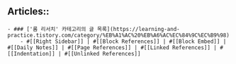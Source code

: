 
## Articles::
    - ### ['롬 리서치' 카테고리의 글 목록](https://learning-and-practice.tistory.com/category/%EB%A1%AC%20%EB%A6%AC%EC%84%9C%EC%B9%98)
        - #[[Right Sidebar]] | #[[Block References]] | #[[Block Embed]] | #[[Daily Notes]] | #[[Page References]] | #[[Linked References]] | #[[Indentation]] | #[[Unlinked References]]
